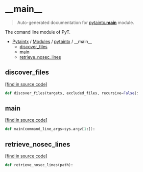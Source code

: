 # \_\_main\_\_

> Auto-generated documentation for [pytaintx.__main__](../../pytaintx/__main__.py) module.

The comand line module of PyT.

- [Pytaintx](../README.md#pytaintx-index) / [Modules](../README.md#pytaintx-modules) / [pytaintx](index.md#pytaintx) / \_\_main\_\_
    - [discover_files](#discover_files)
    - [main](#main)
    - [retrieve_nosec_lines](#retrieve_nosec_lines)

## discover_files

[[find in source code]](../../pytaintx/__main__.py#L33)

```python
def discover_files(targets, excluded_files, recursive=False):
```

## main

[[find in source code]](../../pytaintx/__main__.py#L65)

```python
def main(command_line_args=sys.argv[1:]):
```

## retrieve_nosec_lines

[[find in source code]](../../pytaintx/__main__.py#L53)

```python
def retrieve_nosec_lines(path):
```
